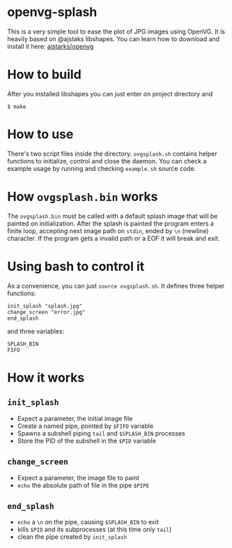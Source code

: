 openvg-splash
=============

This is a very simple tool to ease the plot of JPG images using OpenVG.
It is heavily based on @ajstaks libshapes. You can learn how to download
and install it here: [ajstarks/openvg](https://github.com/ajstarks/openvg)

# How to build

After you installed libshapes you can just enter on project directory and

	$ make

# How to use

There's two script files inside the directory. `ovgsplash.sh` contains
helper functions to initialize, control and close the daemon. You can 
check a example usage by running and checking `example.sh` source code.

# How `ovgsplash.bin` works

The `ovgsplash.bin` must be called with a default splash image that 
will be painted on initialization. After the splash is painted the 
program enters a finite loop, accepting next image path on `stdin`, 
ended by `\n` (newline) character. If the program gets a invalid
path or a EOF it will break and exit.

# Using bash to control it

As a convenience, you can just `source ovgsplash.sh`. It defines 
three helper functions:

	init_splash "splash.jpg"
	change_screen "error.jpg"
	end_splash

and three variables:

	SPLASH_BIN
    FIFO

# How it works

## `init_splash`

* Expect a parameter, the initial image file
* Create a named pipe, pointed by `$FIFO` variable
* Spawns a subshell piping `tail` and `$SPLASH_BIN` processes
* Store the PID of the subshell in the `$PID` variable

## `change_screen`

* Expect a parameter, the image file to paint
* `echo` the absolute path of file in the pipe `$PIPE`

## `end_splash`

* `echo` a `\n` on the pipe, causing `$SPLASH_BIN` to exit
* kills `$PID` and its subprocesses (at this time only `tail`)
* clean the pipe created by `init_splash`


